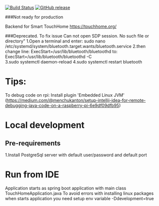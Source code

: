 [![Build Status](https://travis-ci.com/touchhome/touchhome-core.svg)](https://travis-ci.com/github/touchhome/touchhome-core)
[![GitHub release](https://img.shields.io/github/v/release/touchhome/touchhome-core)](https://github.com/touchhome/touchhome-core/releases)


###Not ready for production

Backend for Smart TouchHome
https://touchhome.org/

###Deprecated. To fix issue Can not open SDP session. No such file or directory”
1.Open a terminal and enter: sudo nano /etc/systemd/system/bluetooth.target.wants/bluetooth.service
2.then change line: ExecStart=/usr/lib/bluetooth/bluetoothd
to: ExecStart=/usr/lib/bluetooth/bluetoothd -C	
3.sudo systemctl daemon-reload
4.sudo systemctl restart bluetooth

# Tips:
To debug code on rpi: Install plugin 'Embedded Linux JVM' (https://medium.com/@menchukanton/setup-intellij-idea-for-remote-debugging-java-code-on-a-raspberry-pi-6e9df09dfb95)

# Local development
## Pre-requirements
1.Install PostgreSql server with default user/password and default port

# Run from IDE
Application starts as spring boot application with main class TouchHomeApplication.java
To avoid errors with installing linux packages when starts application you need setup env variable -Ddevelopment=true
